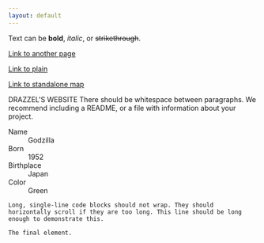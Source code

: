 ```yaml
---
layout: default
---
```


Text can be **bold**, _italic_, or ~~strikethrough~~.

[Link to another page](./geodataexercisepage.html)

[Link to plain](./plain.html)

[Link to standalone map](./indexcopy.html)

DRAZZEL'S WEBSITE
There should be whitespace between paragraphs. We recommend including a README, or a file with information about your project.


<dl>
<dt>Name</dt>
<dd>Godzilla</dd>
<dt>Born</dt>
<dd>1952</dd>
<dt>Birthplace</dt>
<dd>Japan</dd>
<dt>Color</dt>
<dd>Green</dd>
</dl>

```
Long, single-line code blocks should not wrap. They should horizontally scroll if they are too long. This line should be long enough to demonstrate this.
```

```
The final element.
```
